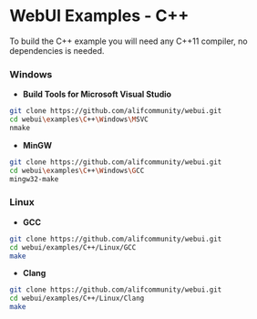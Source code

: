 
# WebUI Examples - C++

To build the C++ example you will need any C++11 compiler, no dependencies is needed.

### Windows

- **Build Tools for Microsoft Visual Studio**
```sh
git clone https://github.com/alifcommunity/webui.git
cd webui\examples\C++\Windows\MSVC
nmake
```

- **MinGW**
```sh
git clone https://github.com/alifcommunity/webui.git
cd webui\examples\C++\Windows\GCC
mingw32-make
```

### Linux

- **GCC**
```sh
git clone https://github.com/alifcommunity/webui.git
cd webui/examples/C++/Linux/GCC
make
```

- **Clang**
```sh
git clone https://github.com/alifcommunity/webui.git
cd webui/examples/C++/Linux/Clang
make
```

